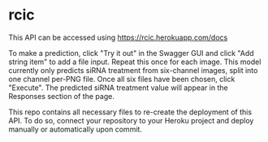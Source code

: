 # rcic

This API can be accessed using https://rcic.herokuapp.com/docs

To make a prediction, click "Try it out" in the Swagger GUI and click "Add string item" to add a file input. Repeat this once for each image. This model currently only predicts siRNA treatment from six-channel images, split into one channel per-PNG file. Once all six files have been chosen, click "Execute". The predicted siRNA treatment value will appear in the Responses section of the page.

This repo contains all necessary files to re-create the deployment of this API. To do so, connect your repository to your Heroku project and deploy manually or automatically upon commit.
